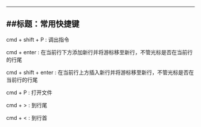 ------------------------
##标题：常用快捷键
------------------------

cmd + shift + P : 调出指令

cmd + enter : 在当前行下方添加新行并将游标移至新行，不管光标是否在当前行的行尾

cmd + shift + enter : 在当前行上方插入新行并将游标移至新行，不管光标是否在当前行的行尾

cmd + P : 打开文件

cmd + > : 到行尾

cmd + < : 到行首